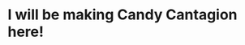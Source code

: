 <!DOCTYPE html>
<html>
<head>
<meta>
<title>Candy Cantagion</title>
<style>

</style>
</head>
<body>
<h1>I will be making Candy Cantagion here!</h1>
<script>

</script>
</body>
</html>

